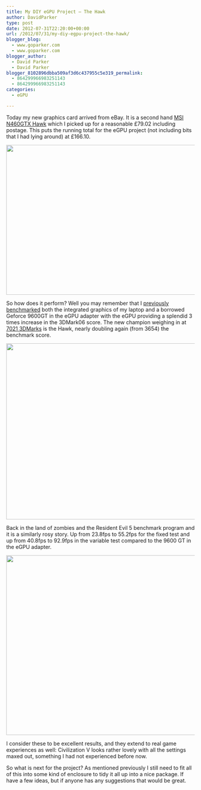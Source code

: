 ```yaml
---
title: My DIY eGPU Project – The Hawk
author: DavidParker
type: post
date: 2012-07-31T22:20:00+00:00
url: /2012/07/31/my-diy-egpu-project-the-hawk/
blogger_blog:
  - www.goparker.com
  - www.goparker.com
blogger_author:
  - David Parker
  - David Parker
blogger_8102896dbba509af3d6c437955c5e319_permalink:
  - 864299966983251143
  - 864299966983251143
categories:
  - eGPU

---
```

Today my new graphics card arrived from eBay. It is a second hand <a href="http://uk.msi.com/product/vga/N460GTX-Hawk.html" target="_blank">MSI N460GTX Hawk</a> which I picked up for a reasonable £79.02 including postage. This puts the running total for the eGPU project (not including bits that I had lying around) at £166.10.

<div id="scid:8747F07C-CDE8-481f-B0DF-C6CFD074BF67:986ca8b9-3dba-4537-8911-7191d17ec4cf" class="wlWriterEditableSmartContent" style="display:inline;float:none;margin:0;padding:0;">
  <a title="The Beast" href="http://lh5.ggpht.com/-7EVgufQq1eo/UBhfukZOEyI/AAAAAAAAALc/lyzxVMwQgVM/gpu20-8x6.png?imgmax=800" rel="thumbnail"><img src="http://lh3.ggpht.com/-1znSbWlkOcg/UBhfwRGl1iI/AAAAAAAAALk/aa0sBqTFGaM/gpu20%25255B3%25255D.png?imgmax=800" alt="" width="580" height="401" border="0" /></a>
</div>

So how does it perform? Well you may remember that I <a href="http://www.goparker.com/2012/07/my-diy-egpu-project-benchmarking.html" target="_blank">previously benchmarked</a> both the integrated graphics of my laptop and a borrowed Geforce 9600GT in the eGPU adapter with the eGPU providing a splendid 3 times increase in the 3DMark06 score. The new champion weighing in at <a href="http://3dmark.com/3dm06/16803010" target="_blank">7021 3DMarks</a> is the Hawk, nearly doubling again (from 3654) the benchmark score.

<div id="scid:8747F07C-CDE8-481f-B0DF-C6CFD074BF67:ab295fa9-e0fc-471f-8182-bd55834ff767" class="wlWriterEditableSmartContent" style="display:inline;float:none;margin:0;padding:0;">
  <a title="Mine's a double" href="http://lh3.ggpht.com/-t0PheFq4-dY/UBhfxX25KsI/AAAAAAAAALs/xuSJ4WJPfPU/gpu19-8x6.png?imgmax=800" rel="thumbnail"><img src="http://lh6.ggpht.com/-AYEBgp53BJg/UBhfyIF98NI/AAAAAAAAAL0/9r0pkipXLP4/gpu19%25255B4%25255D.png?imgmax=800" alt="" width="580" height="471" border="0" /></a>
</div>

Back in the land of zombies and the Resident Evil 5 benchmark program and it is a similarly rosy story. Up from 23.8fps to 55.2fps for the fixed test and up from 40.8fps to 92.9fps in the variable test compared to the 9600 GT in the eGPU adapter.

<div id="scid:8747F07C-CDE8-481f-B0DF-C6CFD074BF67:e4594804-7ad3-4e4a-bce2-1080d3217619" class="wlWriterEditableSmartContent" style="display:inline;float:none;margin:0;padding:0;">
  <a title="Take that, zombies! Fixed (top) and variable (bottom) Resident Evil 5 benchmark results" href="http://lh5.ggpht.com/-3Uw-1RtfUus/UBhf1tHCJ8I/AAAAAAAAAL8/8xTrRMKXTQ4/gpu21-8x6.png?imgmax=800" rel="thumbnail"><img src="http://lh4.ggpht.com/-Px2ypxisKgk/UBhf3uJ5E3I/AAAAAAAAAME/EytoJo6nhdU/gpu21%25255B11%25255D.png?imgmax=800" alt="" width="580" height="481" border="0" /></a>
</div>

I consider these to be excellent results, and they extend to real game experiences as well: Civilization V looks rather lovely with all the settings maxed out, something I had not experienced before now.
  
So what is next for the project? As mentioned previously I still need to fit all of this into some kind of enclosure to tidy it all up into a nice package. If have a few ideas, but if anyone has any suggestions that would be great.